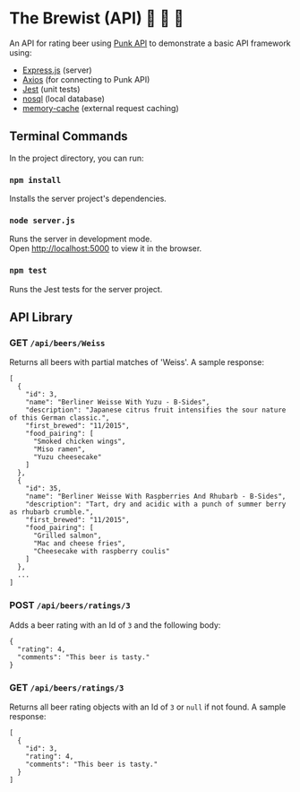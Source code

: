 # The Brewist (API) 🍺 📝 🍻

An API for rating beer using [Punk API](https://punkapi.com/documentation/v2) to demonstrate a basic API framework using:

- [Express.js](https://expressjs.com/) (server)
- [Axios](https://www.axios.com/) (for connecting to Punk API)
- [Jest](https://jestjs.io/) (unit tests)
- [nosql](https://docs.totaljs.com/latest/en.html#api~Database) (local database)
- [memory-cache](https://github.com/ptarjan/node-cache) (external request caching)

## Terminal Commands

In the project directory, you can run:

### `npm install`

Installs the server project's dependencies.

### `node server.js`

Runs the server in development mode.<br>
Open [http://localhost:5000](http://localhost:5000) to view it in the browser.

### `npm test`

Runs the Jest tests for the server project.

## API Library

### GET `/api/beers/Weiss`

Returns all beers with partial matches of 'Weiss'. A sample response:

```
[
  {
    "id": 3,
    "name": "Berliner Weisse With Yuzu - B-Sides",
    "description": "Japanese citrus fruit intensifies the sour nature of this German classic.",
    "first_brewed": "11/2015",
    "food_pairing": [
      "Smoked chicken wings",
      "Miso ramen",
      "Yuzu cheesecake"
    ]
  },
  {
    "id": 35,
    "name": "Berliner Weisse With Raspberries And Rhubarb - B-Sides",
    "description": "Tart, dry and acidic with a punch of summer berry as rhubarb crumble.",
    "first_brewed": "11/2015",
    "food_pairing": [
      "Grilled salmon",
      "Mac and cheese fries",
      "Cheesecake with raspberry coulis"
    ]
  },
  ...
]
```

### POST `/api/beers/ratings/3`

Adds a beer rating with an Id of `3` and the following body:

```
{
  "rating": 4,
  "comments": "This beer is tasty."
}
```

### GET `/api/beers/ratings/3`

Returns all beer rating objects with an Id of `3` or `null` if not found. A sample response:

```
[
  {
    "id": 3,
    "rating": 4,
    "comments": "This beer is tasty."
  }
]
```
